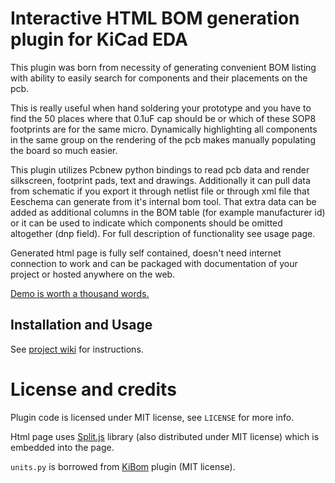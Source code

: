 # Interactive HTML BOM generation plugin for KiCad EDA

This plugin was born from necessity of generating convenient BOM listing with ability to easily search for components and their placements on the pcb.

This is really useful when hand soldering your prototype and you have to find the 50 places where that 0.1uF cap should be or which of these SOP8 footprints are for the same micro. Dynamically highlighting all components in the same group on the rendering of the pcb makes manually populating the board so much easier.

This plugin utilizes Pcbnew python bindings to read pcb data and render silkscreen, footprint pads, text and drawings. Additionally it can pull data from schematic if you export it through netlist file or through xml file that Eeschema can generate from it's internal bom tool. That extra data can be added as additional columns in the BOM table (for example manufacturer id) or it can be used to indicate which components should be omitted altogether (dnp field). For full description of functionality see usage page.

Generated html page is fully self contained, doesn't need internet connection to work and can be packaged with documentation of your project or hosted anywhere on the web.

[Demo is worth a thousand words.](https://openscopeproject.org/InteractiveHtmlBomDemo/)

## Installation and Usage

See [project wiki](https://github.com/openscopeproject/InteractiveHtmlBom/wiki) for instructions.

# License and credits

Plugin code is licensed under MIT license, see `LICENSE` for more info.

Html page uses [Split.js](https://github.com/nathancahill/Split.js) library
(also distributed under MIT license) which is embedded into the page.

`units.py` is borrowed from [KiBom](https://github.com/SchrodingersGat/KiBoM)
plugin (MIT license).
